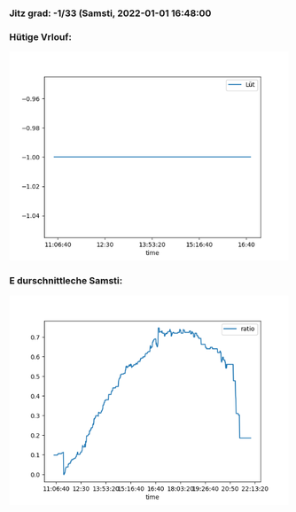 ### Jitz grad: -1/33 (Samsti, 2022-01-01 16:48:00

### Hütige Vrlouf:
![Graph](Today.png)

### E durschnittleche Samsti:
![Graph](Samsti.png)